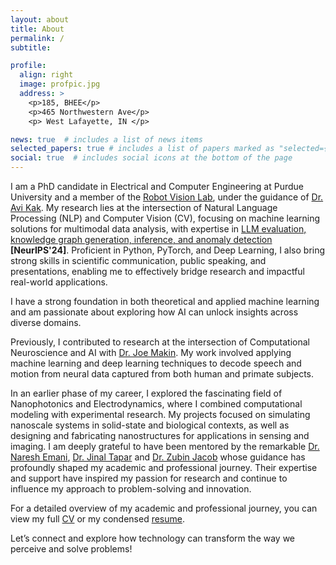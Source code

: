 ```yaml
---
layout: about
title: About
permalink: /
subtitle:  

profile:
  align: right
  image: profpic.jpg
  address: >
    <p>185, BHEE</p>
    <p>465 Northwestern Ave</p>
    <p> West Lafayette, IN </p>

news: true  # includes a list of news items
selected_papers: true # includes a list of papers marked as "selected={true}"
social: true  # includes social icons at the bottom of the page
---
```


I am a PhD candidate in Electrical and Computer Engineering at Purdue University and a member of the [Robot Vision Lab](https://engineering.purdue.edu/RVL/), under the guidance of [Dr. Avi Kak](https://engineering.purdue.edu/kak/). My research lies at the intersection of Natural Language Processing (NLP) and Computer Vision (CV), focusing on machine learning solutions for multimodal data analysis, with expertise in [LLM evaluation, knowledge graph generation, inference, and anomaly detection](https://akamsali.github.io/projects/4_project/) **[NeurIPS'24]**. Proficient in Python, PyTorch, and Deep Learning, I also bring strong skills in scientific communication, public speaking, and presentations, enabling me to effectively bridge research and impactful real-world applications.

I have a strong foundation in both theoretical and applied machine learning and am passionate about exploring how AI can unlock insights across diverse domains.

Previously, I contributed to research at the intersection of Computational Neuroscience and AI with [Dr. Joe Makin](https://engineering.purdue.edu/MakinLab). My work involved applying machine learning and deep learning techniques to decode speech and motion from neural data captured from both human and primate subjects.

In an earlier phase of my career, I explored the fascinating field of Nanophotonics and Electrodynamics, where I combined computational modeling with experimental research. My projects focused on simulating nanoscale systems in solid-state and biological contexts, as well as designing and fabricating nanostructures for applications in sensing and imaging. I am deeply grateful to have been mentored by the remarkable [Dr. Naresh Emani](https://people.iith.ac.in/nke/#about), [Dr. Jinal Tapar](https://www.linkedin.com/in/jinal-tapar-ab3a54123/) and [Dr. Zubin Jacob](https://electrodynamics.org/zjacob) whose guidance has profoundly shaped my academic and professional journey. Their expertise and support have inspired my passion for research and continue to influence my approach to problem-solving and innovation.

For a detailed overview of my academic and professional journey, you can view my full [CV](../assets/pdf/Akshita_Kamsali_CV.pdf) or my condensed [resume](../assets/pdf/Akshita_Kamsali_Resume.pdf).

Let’s connect and explore how technology can transform the way we perceive and solve problems!